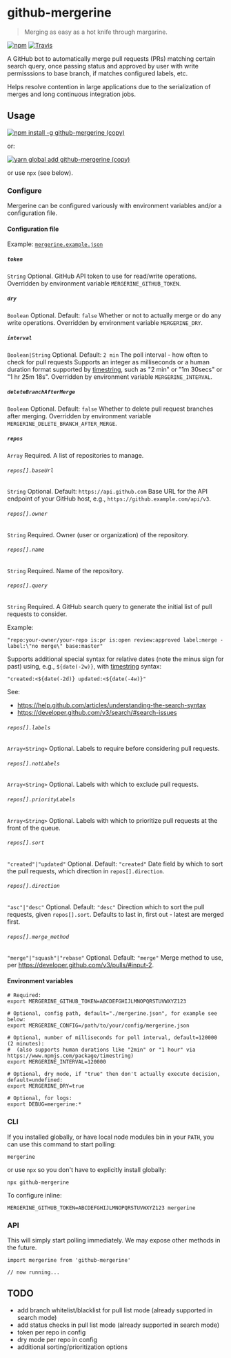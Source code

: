 # github-mergerine

> Merging as easy as a hot knife through margarine.

[![npm](https://img.shields.io/npm/v/github-mergerine.svg)](https://www.npmjs.com/package/github-mergerine)
[![Travis](https://img.shields.io/travis/mergerine/github-mergerine.svg)](https://github.com/mergerine/github-mergerine)

A GitHub bot to automatically merge pull requests (PRs) matching certain search query, once passing status and approved by user with write permisssions to base branch, if matches configured labels, etc.

Helps resolve contention in large applications due to the serialization of merges and long continuous integration jobs.

## Usage

[![npm install -g github-mergerine (copy)](https://copyhaste.com/i?t=npm%20install%20-g%20github-mergerine)](https://copyhaste.com/c?t=npm%20install%20-g%20github-mergerine "npm install -g github-mergerine (copy)")

or:

[![yarn global add github-mergerine (copy)](https://copyhaste.com/i?t=yarn%20global%20add%20github-mergerine)](https://copyhaste.com/c?t=yarn%20global%20add%20github-mergerine "yarn global add github-mergerine (copy)")

or use `npx` (see below).

### Configure

Mergerine can be configured variously with environment variables and/or a configuration file.

#### Configuration file

Example: [`mergerine.example.json`](https://unpkg.com/github-mergerine/mergerine.example.json)

##### `token`
`String` Optional.
GitHub API token to use for read/write operations.
Overridden by environment variable `MERGERINE_GITHUB_TOKEN`.

##### `dry`
`Boolean` Optional. Default: `false`
Whether or not to actually merge or do any write operations.
Overridden by environment variable `MERGERINE_DRY`.

##### `interval`
`Boolean|String` Optional. Default: `2 min`
The poll interval - how often to check for pull requests
Supports an integer as milliseconds or a human duration format supported by [timestring][timestring],
such as "2 min" or "1m 30secs" or "1 hr 25m 18s".
Overridden by environment variable `MERGERINE_INTERVAL`.

##### `deleteBranchAfterMerge`
`Boolean` Optional. Default: `false`
Whether to delete pull request branches after merging.
Overridden by environment variable `MERGERINE_DELETE_BRANCH_AFTER_MERGE`.

##### `repos`
`Array` Required.
A list of repositories to manage.

###### `repos[].baseUrl`
`String` Optional. Default: `https://api.github.com`
Base URL for the API endpoint of your GitHub host, e.g., `https://github.example.com/api/v3`.

###### `repos[].owner`
`String` Required.
Owner (user or organization) of the repository.

###### `repos[].name`
`String` Required.
Name of the repository.

###### `repos[].query`
`String` Required.
A GitHub search query to generate the initial list of pull requests to consider.

Example:
```
"repo:your-owner/your-repo is:pr is:open review:approved label:merge -label:\"no merge\" base:master"
```

Supports additional special syntax for relative dates (note the minus sign for past)
using, e.g., `${date(-2w)}`, with [timestring][timestring] syntax:
```
"created:<${date(-2d)} updated:<${date(-4w)}"
```

See:
* https://help.github.com/articles/understanding-the-search-syntax
* https://developer.github.com/v3/search/#search-issues

###### `repos[].labels`
`Array<String>` Optional.
Labels to require before considering pull requests.

###### `repos[].notLabels`
`Array<String>` Optional.
Labels with which to exclude pull requests.

###### `repos[].priorityLabels`
`Array<String>` Optional.
Labels with which to prioritize pull requests at the front of the queue.

###### `repos[].sort`
`"created"|"updated"` Optional. Default: `"created"`
Date field by which to sort the pull requests, which direction in `repos[].direction`.

###### `repos[].direction`
`"asc"|"desc"` Optional. Default: `"desc"`
Direction which to sort the pull requests, given `repos[].sort`.
Defaults to last in, first out - latest are merged first.

###### `repos[].merge_method`
`"merge"|"squash"|"rebase"` Optional. Default: `"merge"`
Merge method to use, per https://developer.github.com/v3/pulls/#input-2.

#### Environment variables

```
# Required:
export MERGERINE_GITHUB_TOKEN=ABCDEFGHIJLMNOPQRSTUVWXYZ123

# Optional, config path, default="./mergerine.json", for example see below:
export MERGERINE_CONFIG=/path/to/your/config/mergerine.json

# Optional, number of milliseconds for poll interval, default=120000 (2 minutes):
#  (also supports human durations like "2min" or "1 hour" via https://www.npmjs.com/package/timestring)
export MERGERINE_INTERVAL=120000

# Optional, dry mode, if "true" then don't actually execute decision, default=undefined:
export MERGERINE_DRY=true

# Optional, for logs:
export DEBUG=mergerine:*
```

### CLI

If you installed globally, or have local node modules bin in your `PATH`, you can use this command to start polling:

```
mergerine
```

or use `npx` so you don't have to explicitly install globally:

```
npx github-mergerine
```

To configure inline:

```
MERGERINE_GITHUB_TOKEN=ABCDEFGHIJLMNOPQRSTUVWXYZ123 mergerine
```

### API

This will simply start polling immediately. We may expose other methods in the future.

```
import mergerine from 'github-mergerine'

// now running...
```

## TODO

* add branch whitelist/blacklist for pull list mode (already supported in search mode)
* add status checks in pull list mode (already supported in search mode)
* token per repo in config
* dry mode per repo in config
* additional sorting/prioritization options

[timestring]: https://www.npmjs.com/package/timestring
